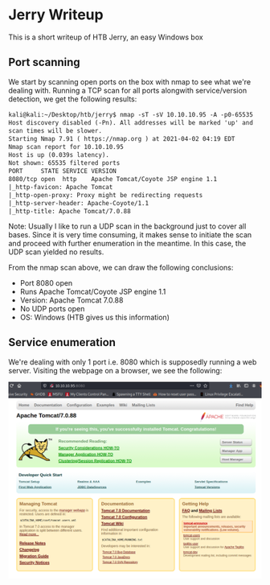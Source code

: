 # Jerry Writeup

This is a short writeup of HTB Jerry, an easy Windows box

## Port scanning

We start by scanning open ports on the box with nmap to see what we're dealing with. Running a TCP scan for all ports alongwith service/version detection, we get the following results:

```console
kali@kali:~/Desktop/htb/jerry$ nmap -sT -sV 10.10.10.95 -A -p0-65535
Host discovery disabled (-Pn). All addresses will be marked 'up' and scan times will be slower.
Starting Nmap 7.91 ( https://nmap.org ) at 2021-04-02 04:19 EDT
Nmap scan report for 10.10.10.95
Host is up (0.039s latency).
Not shown: 65535 filtered ports
PORT     STATE SERVICE VERSION
8080/tcp open  http    Apache Tomcat/Coyote JSP engine 1.1
|_http-favicon: Apache Tomcat
|_http-open-proxy: Proxy might be redirecting requests
|_http-server-header: Apache-Coyote/1.1
|_http-title: Apache Tomcat/7.0.88
```

Note: Usually I like to run a UDP scan in the background just to cover all bases. Since it is very time consuming, it makes sense to initiate the scan and proceed with further enumeration in the meantime. In this case, the UDP scan yielded no results.

From the nmap scan above, we can draw the following conclusions:

- Port 8080 open
- Runs Apache Tomcat/Coyote JSP engine 1.1
- Version: Apache Tomcat 7.0.88
- No UDP ports open
- OS: Windows (HTB gives us this information)

## Service enumeration

We're dealing with only 1 port i.e. 8080 which is supposedly running a web server. Visiting the webpage on a browser, we see the following:

![webpage-1](https://github.com/Shezz7/HTB-writeups/blob/master/jerry/resources/webpage-1.png)
